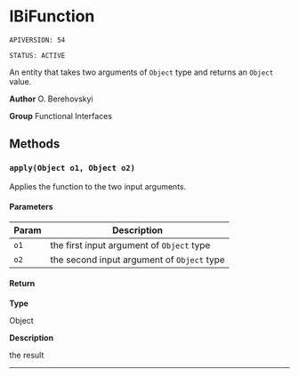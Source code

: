 # IBiFunction

`APIVERSION: 54`

`STATUS: ACTIVE`

An entity that takes two arguments of `Object` type and returns an `Object` value.


**Author** O. Berehovskyi


**Group** Functional Interfaces

## Methods
### `apply(Object o1, Object o2)`

Applies the function to the two input arguments.

#### Parameters
|Param|Description|
|---|---|
|`o1`|the first input argument of `Object` type|
|`o2`|the second input argument of `Object` type|

#### Return

**Type**

Object

**Description**

the result

---
